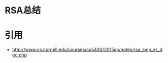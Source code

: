

RSA总结
=======


引用
====

* <http://www.cs.cornell.edu/courses/cs5430/2015sp/notes/rsa_sign_vs_dec.php>
